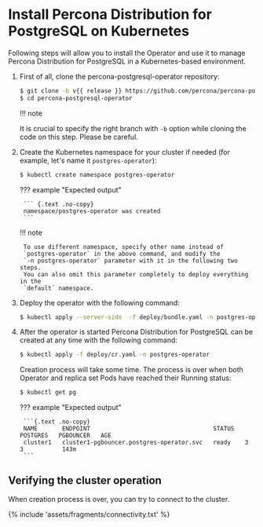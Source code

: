 # Install Percona Distribution for PostgreSQL on Kubernetes

Following steps will allow you to install the Operator and use it to manage
Percona Distribution for PostgreSQL in a Kubernetes-based environment.

1. First of all, clone the percona-postgresql-operator repository:

    ``` {.bash data-prompt="$" }
    $ git clone -b v{{ release }} https://github.com/percona/percona-postgresql-operator
    $ cd percona-postgresql-operator
    ```

    !!! note

    It is crucial to specify the right branch with `-b` option while cloning the
    code on this step. Please be careful.

2. Create the Kubernetes namespace for your cluster if needed (for example,
   let's name it `postgres-operator`):

    ``` {.bash data-prompt="$" }
    $ kubectl create namespace postgres-operator
    ```

    ??? example "Expected output"

        ``` {.text .no-copy}
        namespace/postgres-operator was created
        ```

    !!! note

        To use different namespace, specify other name instead of
        `postgres-operator` in the above command, and modify the 
        `-n postgres-operator` parameter with it in the following two steps.
        You can also omit this parameter completely to deploy everything in the
        `default` namespace.

3. Deploy the operator with the following command:

    ``` {.bash data-prompt="$" }
    $ kubectl apply --server-side  -f deploy/bundle.yaml -n postgres-operator
    ```

4. After the operator is started Percona Distribution for PostgreSQL can be
    created at any time with the following command:

    ``` {.bash data-prompt="$" }
    $ kubectl apply -f deploy/cr.yaml -n postgres-operator
    ```

    Creation process will take some time. The process is over when both
    Operator and replica set Pods have reached their Running status:

    ``` {.bash data-prompt="$" }
    $ kubectl get pg
    ```

    ??? example "Expected output"

        ```{.text .no-copy}
        NAME       ENDPOINT                                   STATUS   POSTGRES   PGBOUNCER   AGE
        cluster1   cluster1-pgbouncer.postgres-operator.svc   ready    3          3           143m
        ```

## Verifying the cluster operation

When creation process is over, you can try to connect to the cluster.

{% include 'assets/fragments/connectivity.txt' %}
